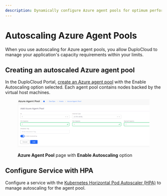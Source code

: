 ```yaml
---
description: Dynamically configure Azure agent pools for optimum performance
---
```


# Autoscaling Azure Agent Pools

When you use autoscaling for Azure agent pools, you allow DuploCloud to manage your application's capacity requirements within your limits.&#x20;

## Creating an autoscaled Azure agent pool

In the DuploCloud Portal, [create an Azure agent pool](../../azure-services/agent-pool.md) with the Enable Autoscaling option selected. Each agent pool contains nodes backed by the virtual host machines.

<figure><img src="../../../.gitbook/assets/Agent_Pool_Azure (1) (1).png" alt=""><figcaption><p><strong>Azure Agent Pool</strong> page with <strong>Enable Autoscaling</strong> option</p></figcaption></figure>

## Configure Service with HPA

Configure a service with the [Kubernetes Horizontal Pod Autoscaler (HPA)](autoscaling-in-kubernetes.md#kubernetes-horizontal-pod-autoscaler-hpa) to manage autoscaling for the agent pool.
